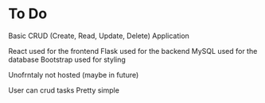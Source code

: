# To Do

Basic CRUD (Create, Read, Update, Delete) Application

React used for the frontend
Flask used for the backend
MySQL used for the database
Bootstrap used for styling

Unofrntaly not hosted (maybe in future)

User can crud tasks
Pretty simple
